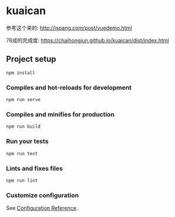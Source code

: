 # kuaican

参考这个来的:
http://jspang.com/post/vuedemo.html


78成的完成度:
https://chaihongjun.github.io/kuaican/dist/index.html




## Project setup
```
npm install
```

### Compiles and hot-reloads for development
```
npm run serve
```

### Compiles and minifies for production
```
npm run build
```

### Run your tests
```
npm run test
```

### Lints and fixes files
```
npm run lint
```

### Customize configuration
See [Configuration Reference](https://cli.vuejs.org/config/).

